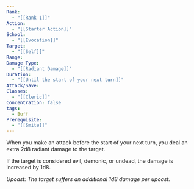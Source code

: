 ```yaml
---
Rank:
  - "[[Rank 1]]"
Action:
  - "[[Starter Action]]"
School:
  - "[[Evocation]]"
Target:
  - "[[Self]]"
Range: 
Damage Type:
  - "[[Radiant Damage]]"
Duration:
  - "[[Until the start of your next turn]]"
Attack/Save: 
Classes:
  - "[[Cleric]]"
Concentration: false
tags:
  - Buff
Prerequisite:
  - "[[Smite]]"
---
```

When you make an attack before the start of your next turn, you deal an extra 2d8 radiant damage to the target.

If the target is considered evil, demonic, or undead, the damage is increased by 1d8.

*Upcast: The target suffers an additional 1d8 damage per upcast.*